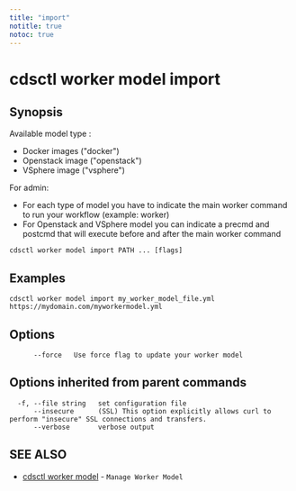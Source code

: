 ```yaml
---
title: "import"
notitle: true
notoc: true
---
```

# cdsctl worker model import



## Synopsis


Available model type :
- Docker images ("docker")
- Openstack image ("openstack")
- VSphere image ("vsphere")

For admin:
+ For each type of model you have to indicate the main worker command to run your workflow (example: worker)
+ For Openstack and VSphere model you can indicate a precmd and postcmd that will execute before and after the main worker command
	

```
cdsctl worker model import PATH ... [flags]
```

## Examples

```
cdsctl worker model import my_worker_model_file.yml https://mydomain.com/myworkermodel.yml
```

## Options

```
      --force   Use force flag to update your worker model
```

## Options inherited from parent commands

```
  -f, --file string   set configuration file
      --insecure      (SSL) This option explicitly allows curl to perform "insecure" SSL connections and transfers.
      --verbose       verbose output
```

## SEE ALSO

* [cdsctl worker model](/docs/components/cdsctl/worker/model/)	 - `Manage Worker Model`


